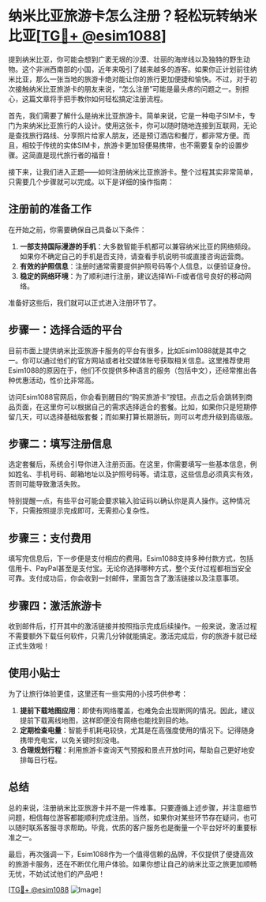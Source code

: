 # 纳米比亚旅游卡怎么注册？轻松玩转纳米比亚[[TG💪+ @esim1088](https://t.me/s/esim1088)]

提到纳米比亚，你可能会想到广袤无垠的沙漠、壮丽的海岸线以及独特的野生动物。这个非洲西南部的小国，近年来吸引了越来越多的游客。如果你正计划前往纳米比亚，那么一张当地的旅游卡绝对能让你的旅行更加便捷和愉快。不过，对于初次接触纳米比亚旅游卡的朋友来说，“怎么注册”可能是最头疼的问题之一。别担心，这篇文章将手把手教你如何轻松搞定注册流程。

首先，我们需要了解什么是纳米比亚旅游卡。简单来说，它是一种电子SIM卡，专门为来纳米比亚旅行的人设计。使用这张卡，你可以随时随地连接到互联网，无论是查找旅行路线、分享照片给家人朋友，还是预订酒店和餐厅，都非常方便。而且，相较于传统的实体SIM卡，旅游卡更加轻便易携带，也不需要复杂的设置步骤。这简直是现代旅行者的福音！

接下来，让我们进入正题——如何注册纳米比亚旅游卡。整个过程其实非常简单，只需要几个步骤就可以完成。以下是详细的操作指南：

## 注册前的准备工作

在开始之前，你需要确保自己具备以下条件：
1. **一部支持国际漫游的手机**：大多数智能手机都可以兼容纳米比亚的网络频段。如果你不确定自己的手机是否支持，请查看手机说明书或直接咨询运营商。
2. **有效的护照信息**：注册时通常需要提供护照号码等个人信息，以便验证身份。
3. **稳定的网络环境**：为了顺利进行注册，建议选择Wi-Fi或者信号良好的移动网络。

准备好这些后，我们就可以正式进入注册环节了。

## 步骤一：选择合适的平台

目前市面上提供纳米比亚旅游卡服务的平台有很多，比如Esim1088就是其中之一。你可以通过他们的官方网站或者社交媒体账号获取相关信息。这里推荐使用Esim1088的原因在于，他们不仅提供多种语言的服务（包括中文），还经常推出各种优惠活动，性价比非常高。

访问Esim1088官网后，你会看到醒目的“购买旅游卡”按钮。点击之后会跳转到商品页面，在这里你可以根据自己的需求选择适合的套餐。比如，如果你只是短期停留几天，可以选择基础版套餐；而如果打算长期游玩，则可以考虑升级到高级版。

## 步骤二：填写注册信息

选定套餐后，系统会引导你进入注册页面。在这里，你需要填写一些基本信息，例如姓名、手机号码、邮箱地址以及护照号码等。请注意，这些信息必须真实有效，否则可能导致激活失败。

特别提醒一点，有些平台可能会要求输入验证码以确认你是真人操作。这种情况下，只需按照提示完成即可，无需担心复杂性。

## 步骤三：支付费用

填写完信息后，下一步便是支付相应的费用。Esim1088支持多种付款方式，包括信用卡、PayPal甚至是支付宝。无论你选择哪种方式，整个支付过程都相当安全可靠。支付成功后，你会收到一封邮件，里面包含了激活链接以及注意事项。

## 步骤四：激活旅游卡

收到邮件后，打开其中的激活链接并按照指示完成后续操作。一般来说，激活过程不需要额外下载任何软件，只需几分钟就能搞定。激活完成后，你的旅游卡就已经正式生效啦！

## 使用小贴士

为了让旅行体验更佳，这里还有一些实用的小技巧供参考：
1. **提前下载地图应用**：即使有网络覆盖，也难免会出现断网的情况。因此，建议提前下载离线地图，这样即便没有网络也能找到目的地。
2. **定期检查电量**：智能手机耗电较快，尤其是在高强度使用的情况下。记得随身携带充电宝，以免关键时刻没电。
3. **合理规划行程**：利用旅游卡查询天气预报和景点开放时间，帮助自己更好地安排每日行程。

## 总结

总的来说，注册纳米比亚旅游卡并不是一件难事。只要遵循上述步骤，并注意细节问题，相信每位游客都能顺利完成注册。当然，如果你对某些环节存在疑问，也可以随时联系客服寻求帮助。毕竟，优质的客户服务也是衡量一个平台好坏的重要标准之一。

最后，再次强调一下，Esim1088作为一个值得信赖的品牌，不仅提供了便捷高效的旅游卡服务，还在不断优化用户体验。如果你想让自己的纳米比亚之旅更加顺畅无忧，不妨试试他们的产品吧！

[[TG💪+ @esim1088](https://t.me/s/esim1088) ![Image](https://i.postimg.cc/4NQfJmqS/Snipaste-2025-05-13-00-14-12.png)]
